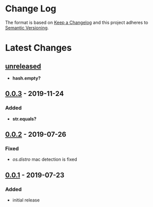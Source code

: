 Change Log
==========

The format is based on [Keep a Changelog] and this project adheres to
[Semantic Versioning].

Latest Changes
==============

[unreleased]
------------

-   **hash.empty?**

[0.0.3] - 2019-11-24
--------------------

### Added

-   **str.equals?**

[0.0.2] - 2019-07-26
--------------------

### Fixed

-   *os.distro* mac detection is fixed

[0.0.1] - 2019-07-23
--------------------

### Added

-   initial release

  [Keep a Changelog]: http://keepachangelog.com/
  [Semantic Versioning]: http://semver.org/
  [unreleased]: https://github.com/binaryphile/legible/compare/0.0.3...0.0
  [0.0.3]: https://github.com/binaryphile/legible/compare/0.0.2...0.0.3
  [0.0.2]: https://github.com/binaryphile/legible/compare/0.0.1...0.0.2
  [0.0.1]: https://github.com/binaryphile/legible/tree/0.0.1
